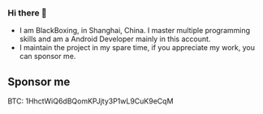 ### Hi there 👋

<!--
**BlackBoxing/BlackBoxing** is a ✨ _special_ ✨ repository because its `README.md` (this file) appears on your GitHub profile.

Here are some ideas to get you started:

- 🔭 I’m currently working on ...
- 🌱 I’m currently learning ...
- 👯 I’m looking to collaborate on ...
- 🤔 I’m looking for help with ...
- 💬 Ask me about ...
- 📫 How to reach me: ...
- 😄 Pronouns: ...
- ⚡ Fun fact: ...
-->
* I am BlackBoxing, in Shanghai, China. I master multiple programming skills and am a Android Developer mainly in this account.
* I maintain the project in my spare time, if you appreciate my work, you can sponsor me.
## 
## Sponsor me
BTC: 1HhctWiQ6dBQomKPJjty3P1wL9CuK9eCqM

